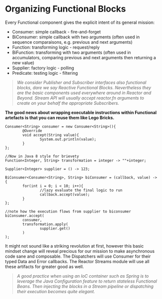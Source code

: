 # Organizing Functional Blocks

Every Functional component gives the explicit intent of its general mission:

* Consumer: simple callback - fire-and-forget
* BiConsumer: simple callback with two arguments (often used in sequence comparaisons, e.g. previous and next arguments)
* Function: transforming logic - request/reply
* BiFunction: transforming with two arguments (often used in accumulators, comparing previous and next arguments then returning a new value)
* Supplier: factory logic - polling
* Predicate: testing logic - filtering

> *We consider Publisher and Subscriber interfaces also functional blocks, dare we say Reactive Functional Blocks. Nevertheless they are the basic components used everywhere around in Reactor and Beyond. Stream API will usually accept reactor.fn arguments to create on your behalf the appropriate Subscribers.*

**The good news about wrapping executable instructions within Functional artefacts is that you can reuse them like Lego Bricks.**

```
Consumer<String> consumer = new Consumer<String>(){
        @Override
        void accept(String value){
                System.out.println(value);
        }
};

//Now in Java 8 style for brievety
Function<Integer, String> transformation = integer -> ""+integer;

Supplier<Integer> supplier = () -> 123;

BiConsumer<Consumer<String>, String> biConsumer = (callback, value) -> {
        for(int i = 0; i < 10; i++){
                //lazy evaluate the final logic to run
                callback.accept(value);
        }
};

//note how the execution flows from supplier to biconsumer
biConsumer.accept(
        consumer,
        transformation.apply(
                supplier.get()
        )
);
```

It might not sound like a striking revolution at first, however this basic mindset change will reveal precious for our mission to make asynchronous code sane and composable. The Dispatchers will use Consumer for their typed Data and Error callbacks. The Reactor Streams module will use all these artifacts for greater good as well.

> *A good practice when using an IoC container such as Spring is to leverage the Java Configuration feature to return stateless Functional Beans. Then injecting the blocks in a Stream pipeline or dispatching their execution becomes quite elegant.*


